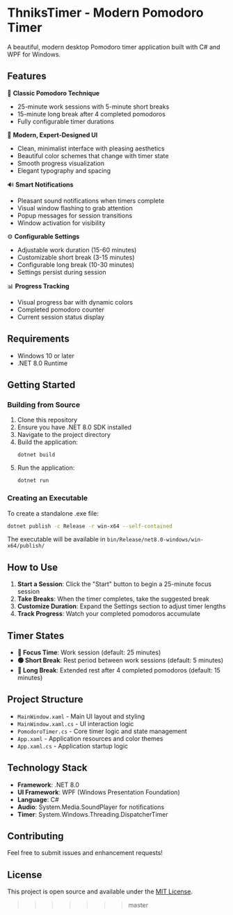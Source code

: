 # ThniksTimer - Modern Pomodoro Timer

A beautiful, modern desktop Pomodoro timer application built with C# and WPF for Windows.

## Features

🍅 **Classic Pomodoro Technique**
- 25-minute work sessions with 5-minute short breaks
- 15-minute long break after 4 completed pomodoros
- Fully configurable timer durations

🎨 **Modern, Expert-Designed UI**
- Clean, minimalist interface with pleasing aesthetics
- Beautiful color schemes that change with timer state
- Smooth progress visualization
- Elegant typography and spacing

🔊 **Smart Notifications**
- Pleasant sound notifications when timers complete
- Visual window flashing to grab attention
- Popup messages for session transitions
- Window activation for visibility

⚙️ **Configurable Settings**
- Adjustable work duration (15-60 minutes)
- Customizable short break (3-15 minutes)
- Configurable long break (10-30 minutes)
- Settings persist during session

📊 **Progress Tracking**
- Visual progress bar with dynamic colors
- Completed pomodoro counter
- Current session status display

## Requirements

- Windows 10 or later
- .NET 8.0 Runtime

## Getting Started

### Building from Source

1. Clone this repository
2. Ensure you have .NET 8.0 SDK installed
3. Navigate to the project directory
4. Build the application:
   ```
   dotnet build
   ```
5. Run the application:
   ```
   dotnet run
   ```

### Creating an Executable

To create a standalone .exe file:

```bash
dotnet publish -c Release -r win-x64 --self-contained
```

The executable will be available in `bin/Release/net8.0-windows/win-x64/publish/`

## How to Use

1. **Start a Session**: Click the "Start" button to begin a 25-minute focus session
2. **Take Breaks**: When the timer completes, take the suggested break
3. **Customize Duration**: Expand the Settings section to adjust timer lengths
4. **Track Progress**: Watch your completed pomodoros accumulate

## Timer States

- **🔴 Focus Time**: Work session (default: 25 minutes)
- **🟢 Short Break**: Rest period between work sessions (default: 5 minutes)  
- **🔵 Long Break**: Extended rest after 4 completed pomodoros (default: 15 minutes)

## Project Structure

- `MainWindow.xaml` - Main UI layout and styling
- `MainWindow.xaml.cs` - UI interaction logic
- `PomodoroTimer.cs` - Core timer logic and state management
- `App.xaml` - Application resources and color themes
- `App.xaml.cs` - Application startup logic

## Technology Stack

- **Framework**: .NET 8.0
- **UI Framework**: WPF (Windows Presentation Foundation)
- **Language**: C#
- **Audio**: System.Media.SoundPlayer for notifications
- **Timer**: System.Windows.Threading.DispatcherTimer

## Contributing

Feel free to submit issues and enhancement requests!

## License

This project is open source and available under the [MIT License](LICENSE).
>>>>>>> master
